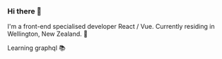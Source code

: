 ### Hi there 👋

I'm a front-end specialised developer React / Vue. Currently residing in Wellington, New Zealand. 🌿

Learning graphql 📚
